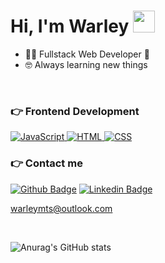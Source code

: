 
<h1>Hi, I'm Warley <img src="https://media.giphy.com/media/hvRJCLFzcasrR4ia7z/giphy.gif" width="35"></h1>

- :student: Fullstack Web Developer :construction:
- :nerd_face: Always learning new things

<br />

### 👉 Frontend Development


  <a href="https://developer.mozilla.org/en-US/docs/Web/JavaScript" target="_blank"> 
     <img alt="JavaScript" src="https://img.shields.io/badge/JavaScript%20-%23F7DF1E.svg?style=plastic&logo=javascript&logoColor=black">
   </a>
    <a href="https://www.w3.org/html/" target="_blank"> 
   <img alt="HTML" src="https://img.shields.io/badge/HTML5%20-%23E34F26.svg?style=plastic&logo=html5&logoColor=white">
  </a> 
    <a href="https://www.w3schools.com/css/" target="_blank">
    <img alt="CSS" src="https://img.shields.io/badge/CSS%20-%231572B6.svg?style=plastic&logo=css3&logoColor=white">
  </a>
  
  <br/>
  
  ### 👉 Contact me
  
  [![Github Badge](https://img.shields.io/badge/-Github-000?style=flat-square&logo=Github&logoColor=white&link=https://github.com/warleytmts)](https://github.com/warleymts)
[![Linkedin Badge](https://img.shields.io/badge/-LinkedIn-blue?style=flat-square&logo=Linkedin&logoColor=white&link=https://www.linkedin.com/in/warleymts/)](https://www.linkedin.com/in/warleymts/)

warleymts@outlook.com

<br/>

![Anurag's GitHub stats](https://github-readme-stats.vercel.app/api?username=warleymts&show_icons=true&theme=radical)
